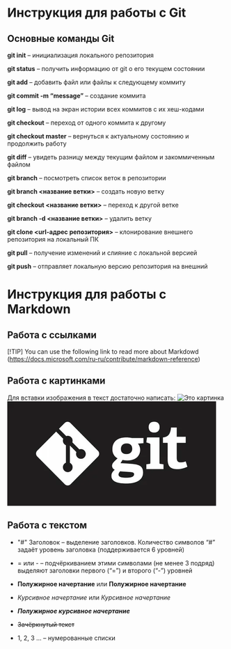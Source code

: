 # Инcтрукция для работы с Git

## Основные команды Git

**git init** – инициализация локального репозитория

**git status** – получить информацию от git о его текущем состоянии

**git add** – добавить файл или файлы к следующему коммиту

**git commit -m “message”** – создание коммита

**git log** – вывод на экран истории всех коммитов с их хеш-кодами

**git checkout** – переход от одного коммита к другому

**git checkout master** – вернуться к актуальному состоянию и продолжить работу

**git diff** – увидеть разницу между текущим файлом и закоммиченным файлом

**git branch** – посмотреть список веток в репозитории

**git branch <название ветки>** – создать новую ветку

**git checkout <название ветки>** – переход к другой ветке

**git branch -d <название ветки>** – удалить ветку

**git clone <url-адрес репозитория>** – клонирование внешнего репозитория на  локальный ПК

**git pull**  – получение изменений и слияние с локальной версией

**git push** – отправляет локальную версию репозитория на внешний

# Инструкция для работы с Markdown

## Работа с ссылками 
[!TIP] 
You can use the following link to read more about Markdowd (https://docs.microsoft.com/ru-ru/contribute/markdown-reference)

## Работа с картинками

Для вставки изображения в текст достаточно написать:
![Это картинка](index.png)
![alt text](i.webp)

## Работа с текстом

* "#" Заголовок – выделение заголовков. Количество символов “#” задаёт уровень заголовка  (поддерживается 6 уровней)

* = или - – подчёркиванием этими символами (не менее 3 подряд) выделяют заголовки  первого (“=”) и второго (“-”) уровней

* **Полужирное начертание** или __Полужирное начертание__

* *Курсивное начертание* или _Курсивное начертание_

* ***Полужирное курсивное начертание***

* ~~Зачёркнутый текст~~

* 1, 2, 3 … – нумерованные списки
